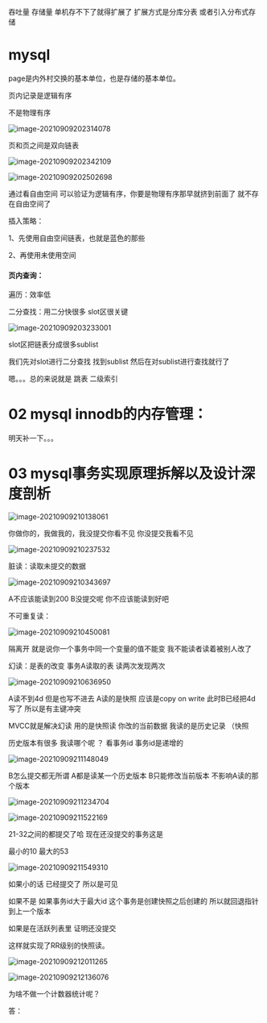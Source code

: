 吞吐量 存储量 单机存不下了就得扩展了 扩展方式是分库分表  或者引入分布式存储

# mysql





page是内外村交换的基本单位，也是存储的基本单位。

页内记录是逻辑有序

不是物理有序

![image-20210909202314078](.\image\image-20210909202314078.png)

页和页之间是双向链表

![image-20210909202342109](C:\Users\86188\AppData\Roaming\Typora\typora-user-images\image-20210909202342109.png)





![image-20210909202502698](C:\Users\86188\AppData\Roaming\Typora\typora-user-images\image-20210909202502698.png)



通过看自由空间 可以验证为逻辑有序，你要是物理有序那早就挤到前面了 就不存在自由空间了



插入策略：

1、先使用自由空间链表，也就是蓝色的那些

2、再使用未使用空间



#### 页内查询： 

遍历：效率低

二分查找：用二分快很多  slot区很关键

![image-20210909203233001](C:\Users\86188\AppData\Roaming\Typora\typora-user-images\image-20210909203233001.png)

slot区把链表分成很多sublist

我们先对slot进行二分查找 找到sublist 然后在对sublist进行查找就行了

嗯。。。总的来说就是  跳表 二级索引





# 02 mysql innodb的内存管理：

明天补一下。。。



# 03 mysql事务实现原理拆解以及设计深度剖析

![image-20210909210138061](C:\Users\86188\AppData\Roaming\Typora\typora-user-images\image-20210909210138061.png)

你做你的，我做我的，我没提交你看不见 你没提交我看不见



![image-20210909210237532](C:\Users\86188\AppData\Roaming\Typora\typora-user-images\image-20210909210237532.png)

脏读：读取未提交的数据

![image-20210909210343697](C:\Users\86188\AppData\Roaming\Typora\typora-user-images\image-20210909210343697.png)

A不应该能读到200  B没提交呢 你不应该能读到好吧



不可重复读：

![image-20210909210450081](C:\Users\86188\AppData\Roaming\Typora\typora-user-images\image-20210909210450081.png)

隔离开 就是说你一个事务中同一个变量的值不能变  我不能读者读着被别人改了



幻读：是表的改变  事务A读取的表 读两次发现两次

![image-20210909210636950](C:\Users\86188\AppData\Roaming\Typora\typora-user-images\image-20210909210636950.png)

A读不到4d 但是也写不进去  A读的是快照 应该是copy on write  此时B已经把4d写了 所以是有主键冲突



MVCC就是解决幻读  用的是快照读 你改的当前数据 我读的是历史记录 （快照

历史版本有很多 我读哪个呢 ？ 看事务id  事务id是递增的

![image-20210909211148049](C:\Users\86188\AppData\Roaming\Typora\typora-user-images\image-20210909211148049.png)

B怎么提交都无所谓 A都是读某一个历史版本 B只能修改当前版本  不影响A读的那个版本

![image-20210909211234704](C:\Users\86188\AppData\Roaming\Typora\typora-user-images\image-20210909211234704.png)





![image-20210909211522169](C:\Users\86188\AppData\Roaming\Typora\typora-user-images\image-20210909211522169.png)

21-32之间的都提交了哈 现在还没提交的事务这是

最小的10 最大的53

![image-20210909211549310](C:\Users\86188\AppData\Roaming\Typora\typora-user-images\image-20210909211549310.png)

如果小的话 已经提交了  所以是可见

如果不是 如果事务id大于最大id  这个事务是创建快照之后创建的 所以就回退指针到上一个版本

如果是在活跃列表里 证明还没提交



这样就实现了RR级别的快照读。



![image-20210909212011265](C:\Users\86188\AppData\Roaming\Typora\typora-user-images\image-20210909212011265.png)



![image-20210909212136076](C:\Users\86188\AppData\Roaming\Typora\typora-user-images\image-20210909212136076.png)

为啥不做一个计数器统计呢？

答：
